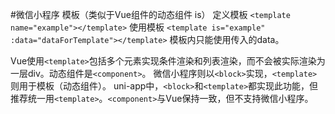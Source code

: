 #微信小程序 
模板（类似于Vue组件的动态组件 is）
定义模板
`<template name="example"></template>`
使用模板
`<template is="example" :data="dataForTemplate"></template>`
模板内只能使用传入的data。

Vue使用`<template>`包括多个元素实现条件渲染和列表渲染，而不会被实际渲染为一层div。动态组件是`<component>`。
微信小程序则以`<block>`实现，`<template>`则用于模板（动态组件）。
uni-app中，`<block>`和`<template>`都实现此功能，但推荐统一用`<template>`。`<component>`与Vue保持一致，但不支持微信小程序。